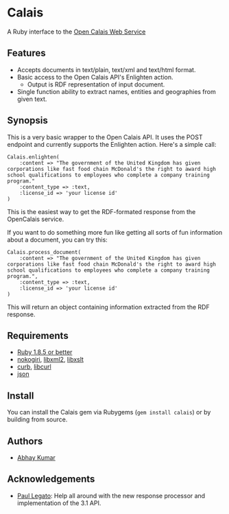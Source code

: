 # Calais #
A Ruby interface to the [Open Calais Web Service](http://opencalais.com)

## Features ##
* Accepts documents in text/plain, text/xml and text/html format.
* Basic access to the Open Calais API's Enlighten action.
    * Output is RDF representation of input document.
* Single function ability to extract names, entities and geographies from given text.
  
## Synopsis ##

This is a very basic wrapper to the Open Calais API. It uses the POST endpoint and currently supports the Enlighten action. Here's a simple call:

    Calais.enlighten(
        :content => "The government of the United Kingdom has given corporations like fast food chain McDonald's the right to award high school qualifications to employees who complete a company training program."
        :content_type => :text, 
        :license_id => 'your license id'
    )

This is the easiest way to get the RDF-formated response from the OpenCalais service.

If you want to do something more fun like getting all sorts of fun information about a document, you can try this:

    Calais.process_document(
        :content => "The government of the United Kingdom has given corporations like fast food chain McDonald's the right to award high school qualifications to employees who complete a company training program.",
        :content_type => :text,
        :license_id => 'your license id'
    )

This will return an object containing information extracted from the RDF response.

## Requirements ##

* [Ruby 1.8.5 or better](http://ruby-lang.org)
* [nokogiri](http://nokogiri.rubyforge.org/nokogiri/), [libxml2](http://xmlsoft.org/), [libxslt](http://xmlsoft.org/xslt/)
* [curb](http://curb.rubyforge.org/), [libcurl](http://curl.haxx.se/)
* [json](http://json.rubyforge.org/)

## Install ##

You can install the Calais gem via Rubygems (`gem install calais`) or by building from source.

## Authors ##

* [Abhay Kumar](http://opensynapse.net) 

## Acknowledgements ##

* [Paul Legato](http://www.economaton.com/): Help all around with the new response processor and implementation of the 3.1 API.

